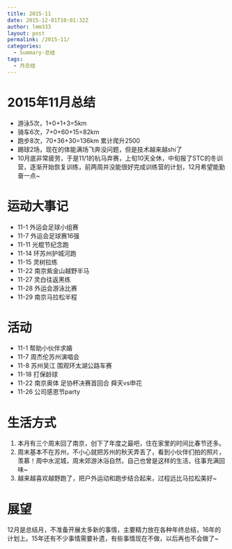 ```yaml
---
title: 2015-11
date: 2015-12-01T10:01:32Z
author: lmm333
layout: post
permalink: /2015-11/
categories:
  - Summary-总结
tags:
  - 月总结
---
```


# 2015年11月总结

- 游泳5次，1+0+1+3=5km
- 骑车6次，7+0+60+15=82km
- 跑步8次，70+36+30=136km 累计爬升2500
- 踢球2场，现在的体能满场飞奔没问题，但是技术越来越shi了
- 10月底非常疲劳，于是11/1的杭马弃赛，上旬10天全休，中旬报了STC的冬训营，逐渐开始恢复训练，前两周并没能很好完成训练营的计划，12月希望能勤奋一点~

# 运动大事记

- 11-1 外运会足球小组赛
- 11-7 外运会足球赛16强
- 11-11 光棍节纪念跑
- 11-14 环苏州护城河跑
- 11-15 灵树拉练
- 11-22 南京紫金山越野半马
- 11-27 灵白往返黑练
- 11-28 外运会游泳比赛
- 11-29 南京马拉松半程

# 活动

- 11-1 帮助小伙伴求婚
- 11-7 周杰伦苏州演唱会
- 11-8 苏州吴江 围观环太湖公路车赛
- 11-18 打保龄球
- 11-22 南京奥体 足协杯决赛首回合 舜天vs申花
- 11-26 公司感恩节party

# 生活方式

1. 本月有三个周末回了南京，创下了年度之最吧，住在家里的时间比春节还多。
2. 周末基本不在苏州，不小心就把苏州的秋天弄丢了，看到小伙伴们拍的照片，羡慕！周中水泥城，周末郊游沐浴自然，自己也曾是这样的生活，往事充满回味~
3. 越来越喜欢越野跑了，把户外运动和跑步结合起来，过程远比马拉松美好~

# 展望

12月是总结月，不准备开展太多新的事情，主要精力放在各种年终总结，16年的计划上。15年还有不少事情需要补遗，有些事情现在不做，以后再也不会做了~